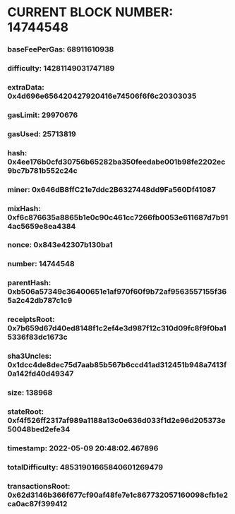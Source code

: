 # CURRENT BLOCK NUMBER: 14744548

### baseFeePerGas: 68911610938
### difficulty: 14281149031747189
### extraData: 0x4d696e656420427920416e74506f6f6c20303035
### gasLimit: 29970676
### gasUsed: 25713819
### hash: 0x4ee176b0cfd30756b65282ba350feedabe001b98fe2202ec9bc7b781b552c24c
### miner: 0x646dB8ffC21e7ddc2B6327448dd9Fa560Df41087
### mixHash: 0xf6c876635a8865b1e0c90c461cc7266fb0053e611687d7b914ac5659e8ea4384
### nonce: 0x843e42307b130ba1
### number: 14744548
### parentHash: 0xb506a57349c36400651e1af970f60f9b72af9563557155f365a2c42db787c1c9
### receiptsRoot: 0x7b659d67d40ed8148f1c2ef4e3d987f12c310d09fc8f9f0ba15336f83dc1673c
### sha3Uncles: 0x1dcc4de8dec75d7aab85b567b6ccd41ad312451b948a7413f0a142fd40d49347
### size: 138968
### stateRoot: 0xf4f526ff2317af989a1188a13c0e636d033f1d2e96d205373e50048bed2efe34
### timestamp: 2022-05-09 20:48:02.467896
### totalDifficulty: 48531901665840601269479
### transactionsRoot: 0x62d3146b366f677cf90af48fe7e1c867732057160098cfb1e2ca0ac87f399412
